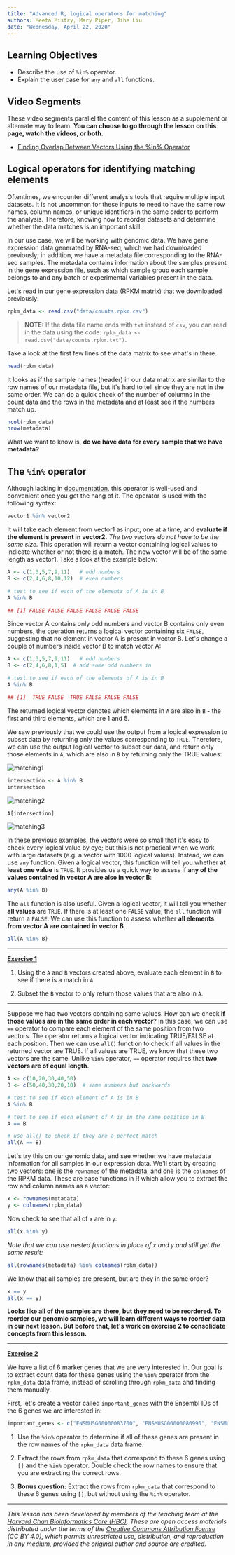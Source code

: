 ```yaml
---
title: "Advanced R, logical operators for matching"
authors: Meeta Mistry, Mary Piper, Jihe Liu
date: "Wednesday, April 22, 2020"
---
```



## Learning Objectives

* Describe the use of `%in%` operator.
* Explain the user case for `any` and `all` functions.

## Video Segments

These video segments parallel the content of this lesson as a supplement or alternate way to learn. 
**You can choose to go through the lesson on this page, watch the videos, or both.**

* [Finding Overlap Between Vectors Using the %in% Operator](https://projects.iq.harvard.edu/hcatrresource/segment-1-finding-overlap-between-vectors-using-operator)

## Logical operators for identifying matching elements 

Oftentimes, we encounter different analysis tools that require multiple input datasets. It is not uncommon for these inputs to need to have the same row names, column names, or unique identifiers in the same order to perform the analysis. Therefore, knowing how to reorder datasets and determine whether the data matches is an important skill.

In our use case, we will be working with genomic data. We have gene expression data generated by RNA-seq, which we had downloaded previously; in addition, we have a metadata file corresponding to the RNA-seq samples. The metadata contains information about the samples present in the gene expression file, such as which sample group each sample belongs to and any batch or experimental variables present in the data. 

Let's read in our gene expression data (RPKM matrix) that we downloaded previously:

```r
rpkm_data <- read.csv("data/counts.rpkm.csv")
```

>**NOTE:** If the data file name ends with `txt` instead of `csv`, you can read in the data using the code: `rpkm_data <- read.csv("data/counts.rpkm.txt")`. 

Take a look at the first few lines of the data matrix to see what's in there.

```r
head(rpkm_data)
```

It looks as if the sample names (header) in our data matrix are similar to the row names of our metadata file, but it's hard to tell since they are not in the same order. We can do a quick check of the number of columns in the count data and the rows in the metadata and at least see if the numbers match up. 

```r
ncol(rpkm_data)
nrow(metadata)
```

What we want to know is, **do we have data for every sample that we have metadata?** 

## The `%in%` operator
 
Although lacking in [documentation](http://dr-k-lo.blogspot.com/2013/11/), this operator is well-used and convenient once you get the hang of it. The operator is used with the following syntax: 

```r
vector1 %in% vector2
```

It will take each element from vector1 as input, one at a time, and **evaluate if the element is present in vector2.** *The two vectors do not have to be the same size.* This operation will return a vector containing logical values to indicate whether or not there is a match. The new vector will be of the same length as vector1. Take a look at the example below:

```r
A <- c(1,3,5,7,9,11)   # odd numbers
B <- c(2,4,6,8,10,12)  # even numbers

# test to see if each of the elements of A is in B	
A %in% B
```

```r
## [1] FALSE FALSE FALSE FALSE FALSE FALSE
```

Since vector A contains only odd numbers and vector B contains only even numbers, the operation returns a logical vector containing six `FALSE`, suggesting that no element in vector A is present in vector B. Let's change a couple of numbers inside vector B to match vector A:


```r
A <- c(1,3,5,7,9,11)   # odd numbers
B <- c(2,4,6,8,1,5)  # add some odd numbers in 
```

```r
# test to see if each of the elements of A is in B
A %in% B
```

```r
## [1]  TRUE FALSE  TRUE FALSE FALSE FALSE
```

The returned logical vector denotes which elements in `A` are also in `B` - the first and third elements, which are 1 and 5.  

We saw previously that we could use the output from a logical expression to subset data by returning only the values corresponding to `TRUE`. Therefore, we can use the output logical vector to subset our data, and return only those elements in `A`, which are also in `B` by returning only the TRUE values:

![matching1](../img/in-operator1.png)

```r
intersection <- A %in% B
intersection
```

![matching2](../img/in-operator2.png)

```r
A[intersection]
```

![matching3](../img/in-operator3.png)

In these previous examples, the vectors were so small that it's easy to check every logical value by eye; but this is not practical when we work with large datasets (e.g. a vector with 1000 logical values). Instead, we can use `any` function. Given a logical vector, this function will tell you whether **at least one value** is `TRUE`. It provides us a quick way to assess if **any of the values contained in vector A are also in vector B**:

```r
any(A %in% B)
```

The `all` function is also useful. Given a logical vector, it will tell you whether **all values** are `TRUE`. If there is at least one `FALSE` value, the `all` function will return a `FALSE`. We can use this function to assess whether **all elements from vector A are contained in vector B**.

```r
all(A %in% B)
```
***
[**Exercise 1**](../results/answer_keys/07_matching_answer_key.md#exercise-1-solution)

1. Using the `A` and `B` vectors created above, evaluate each element in `B` to see if there is a match in `A`

2. Subset the `B` vector to only return those values that are also in `A`.

***
Suppose we had two vectors containing same values. How can we check **if those values are in the same order in each vector**? In this case, we can use `==` operator to compare each element of the same position from two vectors. The operator returns a logical vector indicating TRUE/FALSE at each position. Then we can use `all()` function to check if all values in the returned vector are TRUE. If all values are TRUE, we know that these two vectors are the same. Unlike `%in%` operator, `==` operator requires that **two vectors are of equal length**.  

```r
A <- c(10,20,30,40,50)
B <- c(50,40,30,20,10)  # same numbers but backwards 

# test to see if each element of A is in B
A %in% B

# test to see if each element of A is in the same position in B
A == B

# use all() to check if they are a perfect match
all(A == B)

```

Let's try this on our genomic data, and see whether we have metadata information for all samples in our expression data. We'll start by creating two vectors: one is the `rownames` of the metadata, and one is the `colnames` of the RPKM data. These are base functions in R which allow you to extract the row and column names as a vector:

```r
x <- rownames(metadata)
y <- colnames(rpkm_data)
```

Now check to see that all of `x` are in `y`:

```r
all(x %in% y)
```

*Note that we can use nested functions in place of `x` and `y` and still get the same result:*

```r
all(rownames(metadata) %in% colnames(rpkm_data))
```

We know that all samples are present, but are they in the same order?

```r
x == y
all(x == y)
```

**Looks like all of the samples are there, but they need to be reordered. To reorder our genomic samples, we will learn different ways to reorder data in our next lesson. But before that, let's work on exercise 2 to consolidate concepts from this lesson.**

***
[**Exercise 2**](../results/answer_keys/07_matching_answer_key.md#exercise-2-solution)

We have a list of 6 marker genes that we are very interested in. Our goal is to extract count data for these genes using the `%in%` operator from the `rpkm_data` data frame, instead of scrolling through `rpkm_data` and finding them manually.

First, let's create a vector called `important_genes` with the Ensembl IDs of the 6 genes we are interested in:

```r
important_genes <- c("ENSMUSG00000083700", "ENSMUSG00000080990", "ENSMUSG00000065619", "ENSMUSG00000047945", "ENSMUSG00000081010", "ENSMUSG00000030970")
```

1. Use the `%in%` operator to determine if all of these genes are present in the row names of the `rpkm_data` data frame.
	
2. Extract the rows from `rpkm_data` that correspond to these 6 genes using `[]` and the `%in%` operator. Double check the row names to ensure that you are extracting the correct rows.

3. **Bonus question:** Extract the rows from `rpkm_data` that correspond to these 6 genes using `[]`, but without using the `%in%` operator.

---
*This lesson has been developed by members of the teaching team at the [Harvard Chan Bioinformatics Core (HBC)](http://bioinformatics.sph.harvard.edu/). These are open access materials distributed under the terms of the [Creative Commons Attribution license](https://creativecommons.org/licenses/by/4.0/) (CC BY 4.0), which permits unrestricted use, distribution, and reproduction in any medium, provided the original author and source are credited.*
